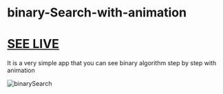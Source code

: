 # binary-Search-with-animation
# [SEE LIVE](https://mahdifakhr.github.io/binary-Search-with-animation/)

It is a very simple app that you can see binary algorithm step by step with animation

![binarySearch](http://s7.picofile.com/file/8377135076/binarySearch.gif)
